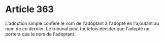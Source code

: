 # Article 363

L'adoption simple confère le nom de l'adoptant à l'adopté en l'ajoutant au nom de ce dernier. Le tribunal peut toutefois décider que l'adopté ne portera que le nom de l'adoptant.
